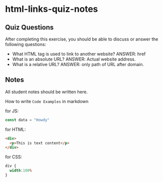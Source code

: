 # html-links-quiz-notes

## Quiz Questions

After completing this exercise, you should be able to discuss or answer the following questions:

- What HTML tag is used to link to another website?
ANSWER: href
- What is an absolute URL?
ANSWER: Actual website address.
- What is a relative URL?
ANSWER: only path of URL after domain.

## Notes

All student notes should be written here.


How to write `Code Examples` in markdown

for JS:
```javascript
const data = "Howdy"
```

for HTML:
```html
<div>
  <p>This is text content</p>
</div>
```

for CSS:
```css
div {
  width:100%
}
```
